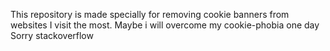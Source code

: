 This repository is made specially for removing cookie banners from websites I visit the most.
Maybe i will overcome my cookie-phobia one day
Sorry stackoverflow
